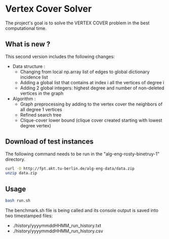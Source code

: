 # Vertex Cover Solver

The project's goal is to solve the VERTEX COVER problem in the best computational time.

## What is new ?

This second version includes the following changes:
* Data structure :
    - Changing from local np.array list of edges to global dictionary incidence list 
    - Adding a global list that contains at index i all the vertices of degree i
    - Adding 2 global integers: highest degree and number of non-deleted vertices in the graph 
* Algorithm :
    - Graph preprocessing by adding to the vertex cover the neighbors of all degree 1 vertices
    - Refined search tree 
    - Clique-cover lower bound (clique cover created starting with lowest degree vertex)

## Download of test instances

The following command needs to be run in the "alg-eng-rosty-binetruy-1" directory.

```bash
curl -O http://fpt.akt.tu-berlin.de/alg-eng-data/data.zip
unzip data.zip
```

## Usage

```bash
bash run.sh
```

The benchmark.sh file is being called and its console output is saved into two timestamped files:
 - ./history/yyyymmddHHMM_run_history.txt
 - ./history/yyyymmddHHMM_run_history.csv
